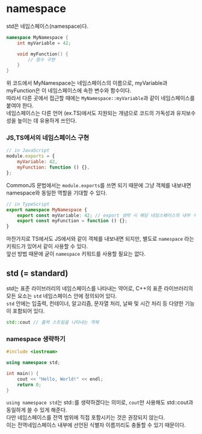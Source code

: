 # namespace

std은 네임스페이스(namespace)다.

```c++
namespace MyNamespace {
    int myVariable = 42;

    void myFunction() {
        // 함수 구현
    }
}
```

위 코드에서 MyNamespace는 네임스페이스의 이름으로, myVariable과 myFunction은 이 네임스페이스에 속한 변수와 함수이다.  
따라서 다른 곳에서 접근할 때에는 `MyNamespace::myVariable`과 같이 네임스페이스를 붙여야 한다.  
네임스페이스는 다른 언어 (ex.TS)에서도 지원되는 개념으로 코드의 가독성과 유지보수성을 높이는 데 유용하게 쓰인다.

### JS,TS에서의 네임스페이스 구현

```javascript
// in JavaScript
module.exports = {
    myVariable: 42,
    myFunction: function () {},
};
```

CommonJS 문법에서는 `module.exports`를 쓰면 되기 때문에 그냥 객체를 내보내면 namespace와 동일한 역할을 기대할 수 있다.

```typescript
// in TypeScript
export namespace MyNamespace {
    export const myVariable: 42; // export 생략 시 해당 네임스페이스의 내부 식별자에 접근 불가
    export const myFunction = function () {};
}
```

마찬가지로 TS에서도 JS에서와 같이 객체를 내보내면 되지만, 별도로 `namespace` 라는 키워드가 있어서 같이 사용할 수 있다.  
앞선 방법 때문에 굳이 `namespace` 키워드를 사용할 필요는 없다.

## std (= standard)

std는 표준 라이브러리의 네임스페이스를 나타내는 약어로, C++의 표준 라이브러리의 모든 요소는 `std` 네임스페이스 안에 정의되어 있다.  
`std` 안에는 입출력, 컨테이너, 알고리즘, 문자열 처리, 날짜 및 시간 처리 등 다양한 기능이 포함되어 있다.

```cpp
std::cout // 출력 스트림을 나타내는 객체

```

### namespace 생략하기

```cpp
#include <iostream>

using namespace std;

int main() {
    cout << "Hello, World!" << endl;
    return 0;
}
```

`using namespace std`는 std::를 생략하겠다는 의미로, `cout`만 사용해도 std::cout과 동일하게 쓸 수 있게 해준다.  
다만 네임스페이스를 전역 범위에 직접 포함시키는 것은 권장되지 않는다.  
이는 전역네임스페이스 내부에 선언된 식별자 이름끼리도 충돌할 수 있기 때문이다.
